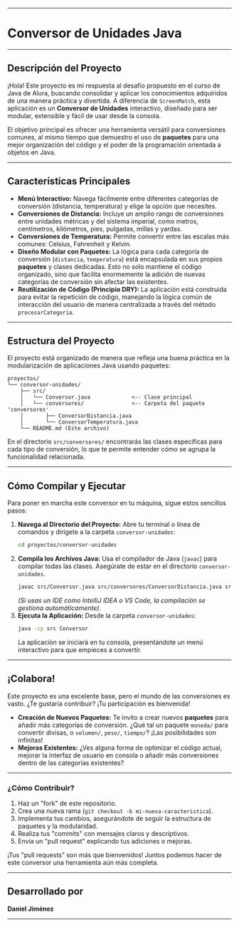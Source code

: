 -----

# Conversor de Unidades Java

-----

## Descripción del Proyecto

¡Hola\! Este proyecto es mi respuesta al desafío propuesto en el curso de Java de Alura, buscando consolidar y aplicar los conocimientos adquiridos de una manera práctica y divertida. A diferencia de `ScreenMatch`, esta aplicación es un **Conversor de Unidades** interactivo, diseñado para ser modular, extensible y fácil de usar desde la consola.

El objetivo principal es ofrecer una herramienta versátil para conversiones comunes, al mismo tiempo que demuestro el uso de **paquetes** para una mejor organización del código y el poder de la programación orientada a objetos en Java.

-----

## Características Principales

* **Menú Interactivo:** Navega fácilmente entre diferentes categorías de conversión (distancia, temperatura) y elige la opción que necesites.
* **Conversiones de Distancia:** Incluye un amplio rango de conversiones entre unidades métricas y del sistema imperial, como metros, centímetros, kilómetros, pies, pulgadas, millas y yardas.
* **Conversiones de Temperatura:** Permite convertir entre las escalas más comunes: Celsius, Fahrenheit y Kelvin.
* **Diseño Modular con Paquetes:** La lógica para cada categoría de conversión (`distancia`, `temperatura`) está encapsulada en sus propios **paquetes** y clases dedicadas. Esto no solo mantiene el código organizado, sino que facilita enormemente la adición de nuevas categorías de conversión sin afectar las existentes.
* **Reutilización de Código (Principio DRY):** La aplicación está construida para evitar la repetición de código, manejando la lógica común de interacción del usuario de manera centralizada a través del método `procesarCategoria`.

-----

## Estructura del Proyecto

El proyecto está organizado de manera que refleja una buena práctica en la modularización de aplicaciones Java usando paquetes:

```
proyectos/
└── conversor-unidades/
    ├── src/
    │   └── Conversor.java             <-- Clase principal
    │   └── conversores/               <-- Carpeta del paquete 'conversores'
    │       ├── ConversorDistancia.java
    │       └── ConversorTemperatura.java
    └── README.md (Este archivo)
```

En el directorio `src/conversores/` encontrarás las clases específicas para cada tipo de conversión, lo que te permite entender cómo se agrupa la funcionalidad relacionada.

-----

## Cómo Compilar y Ejecutar

Para poner en marcha este conversor en tu máquina, sigue estos sencillos pasos:

1.  **Navega al Directorio del Proyecto:**
    Abre tu terminal o línea de comandos y dirígete a la carpeta `conversor-unidades`:
    ```bash
    cd proyectos/conversor-unidades
    ```
2.  **Compila los Archivos Java:**
    Usa el compilador de Java (`javac`) para compilar todas las clases. Asegúrate de estar en el directorio `conversor-unidades`.
    ```bash
    javac src/Conversor.java src/conversores/ConversorDistancia.java src/conversores/ConversorTemperatura.java
    ```
    *(Si usas un IDE como IntelliJ IDEA o VS Code, la compilación se gestiona automáticamente).*
3.  **Ejecuta la Aplicación:**
    Desde la carpeta `conversor-unidades`:
    ```bash
    java -cp src Conversor
    ```
    La aplicación se iniciará en tu consola, presentándote un menú interactivo para que empieces a convertir.

-----

## ¡Colabora\!

Este proyecto es una excelente base, pero el mundo de las conversiones es vasto. ¿Te gustaría contribuir? ¡Tu participación es bienvenida\!

* **Creación de Nuevos Paquetes:** Te invito a crear nuevos **paquetes** para añadir más categorías de conversión. ¿Qué tal un paquete `moneda/` para convertir divisas, o `volumen/`, `peso/`, `tiempo/`? ¡Las posibilidades son infinitas\!
* **Mejoras Existentes:** ¿Ves alguna forma de optimizar el código actual, mejorar la interfaz de usuario en consola o añadir más conversiones dentro de las categorías existentes?

-----

### ¿Cómo Contribuir?

1.  Haz un "fork" de este repositorio.
2.  Crea una nueva rama (`git checkout -b mi-nueva-caracteristica`).
3.  Implementa tus cambios, asegurándote de seguir la estructura de paquetes y la modularidad.
4.  Realiza tus "commits" con mensajes claros y descriptivos.
5.  Envía un "pull request" explicando tus adiciones o mejoras.

¡Tus "pull requests" son más que bienvenidos\! Juntos podemos hacer de este conversor una herramienta aún más completa.

-----

## Desarrollado por

**Daniel Jiménez**

-----